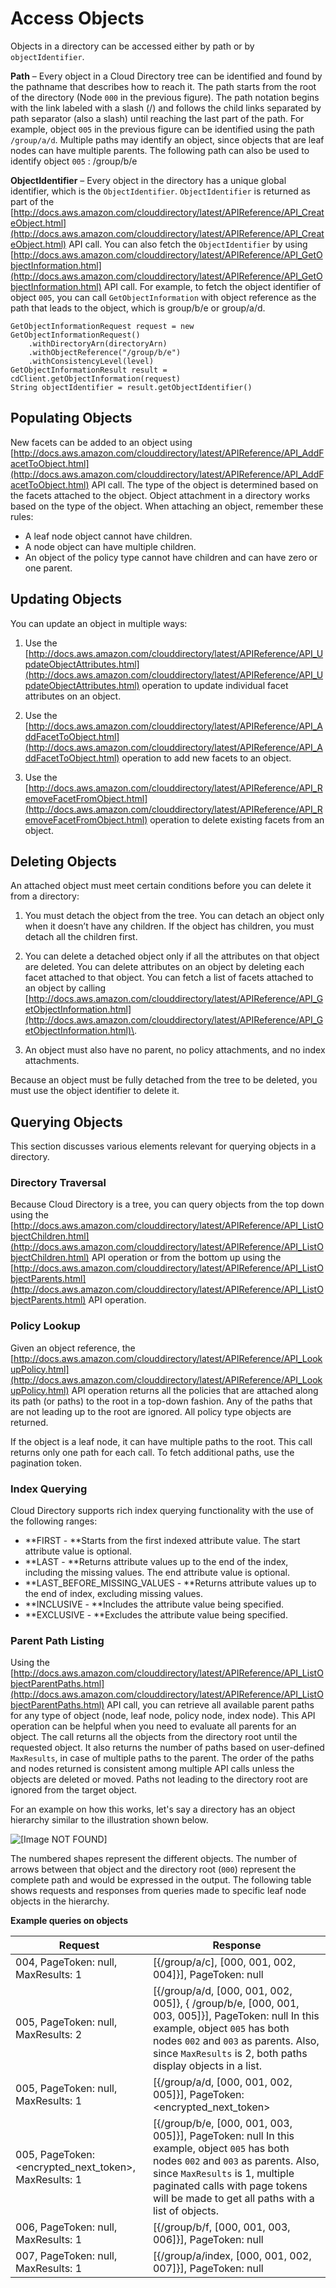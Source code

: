 # Access Objects<a name="directory_objects_access_objects"></a>

Objects in a directory can be accessed either by path or by `objectIdentifier`\.

 **Path** – Every object in a Cloud Directory tree can be identified and found by the pathname that describes how to reach it\. The path starts from the root of the directory \(Node `000` in the previous figure\)\. The path notation begins with the link labeled with a slash \(/\) and follows the child links separated by path separator \(also a slash\) until reaching the last part of the path\. For example, object `005` in the previous figure can be identified using the path `/group/a/d`\. Multiple paths may identify an object, since objects that are leaf nodes can have multiple parents\. The following path can also be used to identify object `005` : /group/b/e

 **ObjectIdentifier** – Every object in the directory has a unique global identifier, which is the `ObjectIdentifier`\. `ObjectIdentifier` is returned as part of the [http://docs.aws.amazon.com/clouddirectory/latest/APIReference/API_CreateObject.html](http://docs.aws.amazon.com/clouddirectory/latest/APIReference/API_CreateObject.html) API call\. You can also fetch the `ObjectIdentifier` by using [http://docs.aws.amazon.com/clouddirectory/latest/APIReference/API_GetObjectInformation.html](http://docs.aws.amazon.com/clouddirectory/latest/APIReference/API_GetObjectInformation.html) API call\. For example, to fetch the object identifier of object `005`, you can call `GetObjectInformation` with object reference as the path that leads to the object, which is group/b/e or group/a/d\.

```
GetObjectInformationRequest request = new GetObjectInformationRequest()
    .withDirectoryArn(directoryArn)
    .withObjectReference("/group/b/e")
    .withConsistencyLevel(level)
GetObjectInformationResult result = cdClient.getObjectInformation(request)
String objectIdentifier = result.getObjectIdentifier()
```

## Populating Objects<a name="directory_objects_access_objects_populatingobjects"></a>

New facets can be added to an object using [http://docs.aws.amazon.com/clouddirectory/latest/APIReference/API_AddFacetToObject.html](http://docs.aws.amazon.com/clouddirectory/latest/APIReference/API_AddFacetToObject.html) API call\. The type of the object is determined based on the facets attached to the object\. Object attachment in a directory works based on the type of the object\. When attaching an object, remember these rules:
+  A leaf node object cannot have children\.
+  A node object can have multiple children\.
+  An object of the policy type cannot have children and can have zero or one parent\.

## Updating Objects<a name="directory_objects_access_objects_updatingobjects"></a>

You can update an object in multiple ways:

1.  Use the [http://docs.aws.amazon.com/clouddirectory/latest/APIReference/API_UpdateObjectAttributes.html](http://docs.aws.amazon.com/clouddirectory/latest/APIReference/API_UpdateObjectAttributes.html) operation to update individual facet attributes on an object\.

1.  Use the [http://docs.aws.amazon.com/clouddirectory/latest/APIReference/API_AddFacetToObject.html](http://docs.aws.amazon.com/clouddirectory/latest/APIReference/API_AddFacetToObject.html) operation to add new facets to an object\.

1.  Use the [http://docs.aws.amazon.com/clouddirectory/latest/APIReference/API_RemoveFacetFromObject.html](http://docs.aws.amazon.com/clouddirectory/latest/APIReference/API_RemoveFacetFromObject.html) operation to delete existing facets from an object\.

## Deleting Objects<a name="directory_objects_access_objects_deletingobjects"></a>

An attached object must meet certain conditions before you can delete it from a directory:

1.  You must detach the object from the tree\. You can detach an object only when it doesn’t have any children\. If the object has children, you must detach all the children first\.

1.  You can delete a detached object only if all the attributes on that object are deleted\. You can delete attributes on an object by deleting each facet attached to that object\. You can fetch a list of facets attached to an object by calling [http://docs.aws.amazon.com/clouddirectory/latest/APIReference/API_GetObjectInformation.html](http://docs.aws.amazon.com/clouddirectory/latest/APIReference/API_GetObjectInformation.html)\.

1.  An object must also have no parent, no policy attachments, and no index attachments\.

Because an object must be fully detached from the tree to be deleted, you must use the object identifier to delete it\.

## Querying Objects<a name="directory_objects_access_objects_queryobjects"></a>

This section discusses various elements relevant for querying objects in a directory\.

### Directory Traversal<a name="directory_objects_access_objects_directorytraversal"></a>

Because Cloud Directory is a tree, you can query objects from the top down using the [http://docs.aws.amazon.com/clouddirectory/latest/APIReference/API_ListObjectChildren.html](http://docs.aws.amazon.com/clouddirectory/latest/APIReference/API_ListObjectChildren.html) API operation or from the bottom up using the [http://docs.aws.amazon.com/clouddirectory/latest/APIReference/API_ListObjectParents.html](http://docs.aws.amazon.com/clouddirectory/latest/APIReference/API_ListObjectParents.html) API operation\.

### Policy Lookup<a name="directory_objects_access_objects_policylookup"></a>

Given an object reference, the [http://docs.aws.amazon.com/clouddirectory/latest/APIReference/API_LookupPolicy.html](http://docs.aws.amazon.com/clouddirectory/latest/APIReference/API_LookupPolicy.html) API operation returns all the policies that are attached along its path \(or paths\) to the root in a top\-down fashion\. Any of the paths that are not leading up to the root are ignored\. All policy type objects are returned\.

If the object is a leaf node, it can have multiple paths to the root\. This call returns only one path for each call\. To fetch additional paths, use the pagination token\. 

### Index Querying<a name="directory_objects_access_objects_indexquerying"></a>

Cloud Directory supports rich index querying functionality with the use of the following ranges:
+ **FIRST \- **Starts from the first indexed attribute value\. The start attribute value is optional\.
+ **LAST \- **Returns attribute values up to the end of the index, including the missing values\. The end attribute value is optional\.
+ **LAST\_BEFORE\_MISSING\_VALUES \- **Returns attribute values up to the end of index, excluding missing values\.
+ **INCLUSIVE \- **Includes the attribute value being specified\.
+ **EXCLUSIVE \- **Excludes the attribute value being specified\.

### Parent Path Listing<a name="directory_objects_access_objects_parentpath"></a>

Using the [http://docs.aws.amazon.com/clouddirectory/latest/APIReference/API_ListObjectParentPaths.html](http://docs.aws.amazon.com/clouddirectory/latest/APIReference/API_ListObjectParentPaths.html) API call, you can retrieve all available parent paths for any type of object \(node, leaf node, policy node, index node\)\. This API operation can be helpful when you need to evaluate all parents for an object\. The call returns all the objects from the directory root until the requested object\. It also returns the number of paths based on user\-defined `MaxResults`, in case of multiple paths to the parent\. The order of the paths and nodes returned is consistent among multiple API calls unless the objects are deleted or moved\. Paths not leading to the directory root are ignored from the target object\.

For an example on how this works, let's say a directory has an object hierarchy similar to the illustration shown below\. 

![\[Image NOT FOUND\]](http://docs.aws.amazon.com/clouddirectory/latest/developerguide/images/parent_path.png)

The numbered shapes represent the different objects\. The number of arrows between that object and the directory root \(`000`\) represent the complete path and would be expressed in the output\. The following table shows requests and responses from queries made to specific leaf node objects in the hierarchy\. 

 


**Example queries on objects**  

| Request | Response | 
| --- | --- | 
| 004, PageToken: null, MaxResults: 1 | \[\{/group/a/c\], \[000, 001, 002, 004\]\}\], PageToken: null | 
| 005, PageToken: null, MaxResults: 2 | \[\{/group/a/d, \[000, 001, 002, 005\]\}, \{ /group/b/e, \[000, 001, 003, 005\]\}\], PageToken: null In this example, object `005` has both nodes `002` and `003` as parents\. Also, since `MaxResults` is 2, both paths display objects in a list\.  | 
| 005, PageToken: null, MaxResults: 1 | \[\{/group/a/d, \[000, 001, 002, 005\]\}\], PageToken: <encrypted\_next\_token> | 
| 005, PageToken: <encrypted\_next\_token>, MaxResults: 1 | \[\{/group/b/e, \[000, 001, 003, 005\]\}\], PageToken: null In this example, object `005` has both nodes `002` and `003` as parents\. Also, since `MaxResults` is 1, multiple paginated calls with page tokens will be made to get all paths with a list of objects\.  | 
| 006, PageToken: null, MaxResults: 1 | \[\{/group/b/f, \[000, 001, 003, 006\]\}\], PageToken: null | 
| 007, PageToken: null, MaxResults: 1 | \[\{/group/a/index, \[000, 001, 002, 007\]\}\], PageToken: null | 